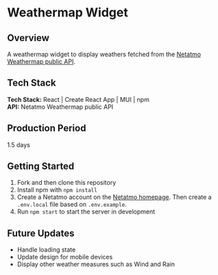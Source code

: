 # Weathermap Widget

## Overview

A weathermap widget to display weathers fetched from the [Netatmo Weathermap public API](https://dev.netatmo.com/apidocumentation/weather#getpublicdata).

## Tech Stack
**Tech Stack:** React | Create React App | MUI | npm <br>
**API:** Netatmo Weathermap public API<br>

## Production Period

1.5 days

## Getting Started

1. Fork and then clone this repository
2. Install npm with `npm install`
3. Create a Netatmo account on the [Netatmo homepage](https://dev.netatmo.com/). Then create a `.env.local` file based on `.env.example`.
4. Run `npm start` to start the server in development

## Future Updates

- Handle loading state
- Update design for mobile devices
- Display other weather measures such as Wind and Rain


